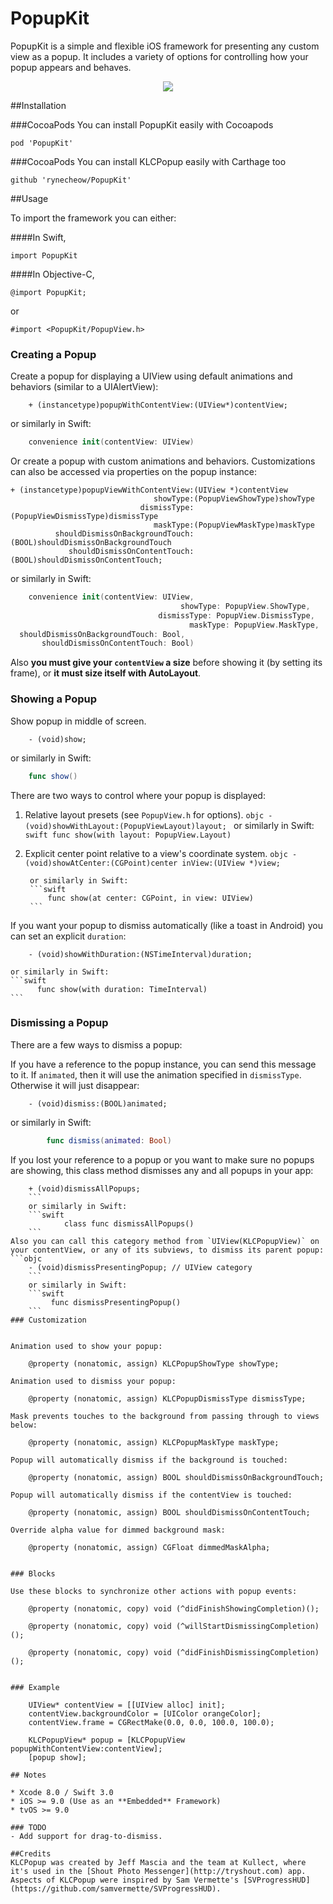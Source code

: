 PopupKit
========

PopupKit is a simple and flexible iOS framework for presenting any custom view as a popup. It includes a variety of options for controlling how your popup appears and behaves.

<p align="center"><img src="http://i.imgur.com/BEmRGb5.gif"/></p>

##Installation

###CocoaPods
You can install PopupKit easily with Cocoapods

```
pod 'PopupKit'
```

###CocoaPods
You can install KLCPopup easily with Carthage too

```
github 'rynecheow/PopupKit'
```

##Usage

To import the framework you can either:

####In Swift,

```
import PopupKit
```

####In Objective-C,

```
@import PopupKit;
```

or

```
#import <PopupKit/PopupView.h>
```

### Creating a Popup

Create a popup for displaying a UIView using default animations and behaviors (similar to a UIAlertView):
```objc
	+ (instancetype)popupWithContentView:(UIView*)contentView;
```

or similarly in Swift:
```swift
	convenience init(contentView: UIView)
```

Or create a popup with custom animations and behaviors. Customizations can also be accessed via properties on the popup instance:
```objc
+ (instancetype)popupViewWithContentView:(UIView *)contentView
                                showType:(PopupViewShowType)showType
                             dismissType:(PopupViewDismissType)dismissType
                                maskType:(PopupViewMaskType)maskType
          shouldDismissOnBackgroundTouch:(BOOL)shouldDismissOnBackgroundTouch
             shouldDismissOnContentTouch:(BOOL)shouldDismissOnContentTouch;
```

or similarly in Swift:
```swift
  	convenience init(contentView: UIView,
	  							      showType: PopupView.ShowType,
	  						  	 dismissType: PopupView.DismissType,
  							  			maskType: PopupView.MaskType,
  shouldDismissOnBackgroundTouch: Bool,
	   shouldDismissOnContentTouch: Bool)
```

Also **you must give your `contentView` a size** before showing it (by setting its frame), or **it must size itself with AutoLayout**.


### Showing a Popup


Show popup in middle of screen.
```objc
	- (void)show;
```

or similarly in Swift:
```swift
  	func show()
```

There are two ways to control where your popup is displayed:

1. Relative layout presets (see `PopupView.h` for options).
		```objc
		- (void)showWithLayout:(PopupViewLayout)layout;
		```
		or similarly in Swift:
		```swift
		  	func show(with layout: PopupView.Layout)
		```

2. Explicit center point relative to a view's coordinate system.
		```objc
		- (void)showAtCenter:(CGPoint)center inView:(UIView *)view;
		```

		or similarly in Swift:
		```swift
		  	func show(at center: CGPoint, in view: UIView)
		```


If you want your popup to dismiss automatically (like a toast in Android) you can set an explicit `duration`:
```objc
	- (void)showWithDuration:(NSTimeInterval)duration;
```
	or similarly in Swift:
	```swift
		  func show(with duration: TimeInterval)
	```

### Dismissing a Popup

There are a few ways to dismiss a popup:

If you have a reference to the popup instance, you can send this message to it. If `animated`, then it will use the animation specified in `dismissType`. Otherwise it will just disappear:
```objc
	- (void)dismiss:(BOOL)animated;
```

or similarly in Swift:
```swift
		func dismiss(animated: Bool)
```

If you lost your reference to a popup or you want to make sure no popups are showing, this class method dismisses any and all popups in your app:
```objc
	+ (void)dismissAllPopups;
	```
	or similarly in Swift:
	```swift
			class func dismissAllPopups()
	```
Also you can call this category method from `UIView(KLCPopupView)` on your contentView, or any of its subviews, to dismiss its parent popup:
```objc
	- (void)dismissPresentingPopup; // UIView category
	```
	or similarly in Swift:
	```swift
		 func dismissPresentingPopup()
	```
### Customization


Animation used to show your popup:

	@property (nonatomic, assign) KLCPopupShowType showType;

Animation used to dismiss your popup:

	@property (nonatomic, assign) KLCPopupDismissType dismissType;

Mask prevents touches to the background from passing through to views below:

	@property (nonatomic, assign) KLCPopupMaskType maskType;

Popup will automatically dismiss if the background is touched:

	@property (nonatomic, assign) BOOL shouldDismissOnBackgroundTouch;

Popup will automatically dismiss if the contentView is touched:

	@property (nonatomic, assign) BOOL shouldDismissOnContentTouch;

Override alpha value for dimmed background mask:

	@property (nonatomic, assign) CGFloat dimmedMaskAlpha;


### Blocks

Use these blocks to synchronize other actions with popup events:

	@property (nonatomic, copy) void (^didFinishShowingCompletion)();

	@property (nonatomic, copy) void (^willStartDismissingCompletion)();

	@property (nonatomic, copy) void (^didFinishDismissingCompletion)();


### Example

	UIView* contentView = [[UIView alloc] init];
	contentView.backgroundColor = [UIColor orangeColor];
	contentView.frame = CGRectMake(0.0, 0.0, 100.0, 100.0);

	KLCPopupView* popup = [KLCPopupView popupWithContentView:contentView];
	[popup show];

## Notes

* Xcode 8.0 / Swift 3.0
* iOS >= 9.0 (Use as an **Embedded** Framework)
* tvOS >= 9.0

### TODO
- Add support for drag-to-dismiss.

##Credits
KLCPopup was created by Jeff Mascia and the team at Kullect, where it's used in the [Shout Photo Messenger](http://tryshout.com) app. Aspects of KLCPopup were inspired by Sam Vermette's [SVProgressHUD](https://github.com/samvermette/SVProgressHUD).
